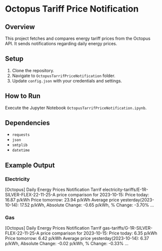 # Octopus Tariff Price Notification

## Overview

This project fetches and compares energy tariff prices from the Octopus API. It sends notifications regarding daily energy prices.

## Setup

1. Clone the repository.
2. Navigate to `OctopusTarrifPriceNotification` folder.
3. Update `config.json` with your credentials and settings.

## How to Run

Execute the Jupyter Notebook `OctopusTarrifPriceNotification.ipynb`.

## Dependencies

- `requests`
- `json`
- `smtplib`
- `datetime`

## Example Output

### Electricity
[Octopus] Daily Energy Prices Notification
Tarrif electricity-tariffs/E-1R-SILVER-FLEX-22-11-25-A price comparison for 2023-10-15:
Price today: 16.87 p/kWh
Price tomorrow: 23.94 p/kWh
Average price yesterday(2023-10-14): 17.52 p/kWh, Absolute Change: -0.65 p/kWh, % Change: -3.70%
...


### Gas

[Octopus] Daily Energy Prices Notification
Tarrif gas-tariffs/G-1R-SILVER-FLEX-22-11-25-A price comparison for 2023-10-15:
Price today: 6.35 p/kWh
Price tomorrow: 6.42 p/kWh
Average price yesterday(2023-10-14): 6.37 p/kWh, Absolute Change: -0.02 p/kWh, % Change: -0.33%
...
